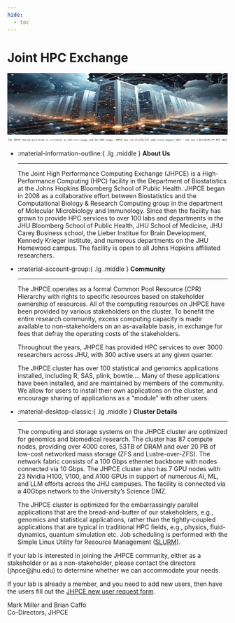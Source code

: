 ```yaml
---
hide:
  - toc
---
```


# Joint HPC Exchange
![cluster logo](images/cluster_ai_2.png)
![cluster usage](images/pct.gif)
<div class="grid cards" markdown>
  
-   :material-information-outline:{ .lg .middle } __About Us__
  
    ---

    The Joint High Performance Computing Exchange (JHPCE) is a High-Performance Computing (HPC) facility in the Department of Biostatistics at the Johns Hopkins Bloomberg School of Public Health. JHPCE began in 2008 as a  collaborative effort between Biostatistics and the Computational Biology & Research Computing group in the department of Molecular Microbiology and Immunology. Since then the facility has grown to provide HPC services to over 100 labs and departments in the JHU Bloomberg School of Public Health, JHU School of Medicine, JHU Carey Business school, the Lieber Institue for Brain Development, Kennedy Krieger institute, and numerous departments on the JHU Homewood campus.  The facility is open to all Johns Hopkins affiliated researchers.

    

-   :material-account-group:{ .lg .middle } __Community__

    ---

    The JHPCE operates as a formal Common Pool Resource (CPR) Hierarchy with rights to specific resources based on stakeholder ownership of resources. All of the computing resources on JHPCE have been provided by various stakeholders on the cluster.  To benefit the entire research community, excess computing capacity is made available to non-stakeholders on an as-available basis, in exchange for fees that defray the operating costs of the stakeholders.

    Throughout the years, JHPCE has provided HPC services to over 3000 researchers across JHU, with 300 active users at any given quarter.

    The JHPCE cluster has over 100 statistical and genomics applications installed, including R, SAS, plink, bowtie....  Many of these applications have been installed, and are maintained by members of the community. We allow for users to install their own applications on the cluster, and encourage sharing of applications as a "module" with other users.

-   :material-desktop-classic:{ .lg .middle } __Cluster Details__

    ---

    The computing and storage systems on the JHPCE cluster are optimized for genomics and biomedical research. The cluster has 87 compute nodes, providing over 4000 cores, 53TB of DRAM and over 20 PB of low-cost networked mass storage (ZFS and Lustre-over-ZFS). The network fabric consists of a 100 Gbps ethernet backbone with nodes connected via 10 Gbps. The JHPCE cluster also has 7 GPU nodes with 23 Nvidia H100, V100, and A100 GPUs in support of numerous AI, ML, and LLM efforts across the JHU campuses. The facility is connected via a 40Gbps network to the University’s Science DMZ.

    The JHPCE cluster is optimized for the embarrassingly parallel applications that are the bread-and-butter of our stakeholders, e.g., genomics and statistical applications, rather than the tightly-coupled applications that are typical in traditional HPC fields, e.g., physics, fluid-dynamics, quantum simulation etc.  Job scheduling is performed with the Simple Linux Utility for Resource Management ([SLURM](https://slurm.schedmd.com)).
  
</div>
If your lab is interested in joining the JHPCE community, either as a
stakeholder or as a non-stakeholder, please contact the directors
(jhpce@jhu.edu) to determine whether we can accommodate your needs.

If your lab is already a member, and you need to add new users, then
have the users fill out the [JHPCE new user request
form](https://jhpce.jhu.edu/joinus/new-users-form/).

Mark Miller and Brian Caffo  
Co-Directors, JHPCE

